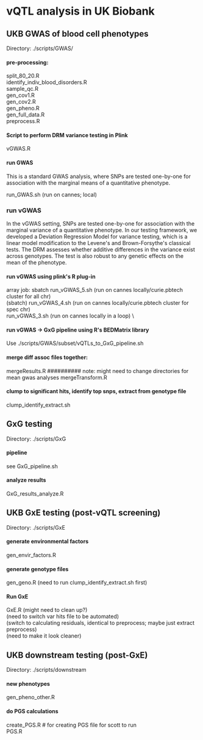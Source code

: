 # vQTL analysis in UK Biobank

## UKB GWAS of blood cell phenotypes
Directory: ./scripts/GWAS/


#### pre-processing:
split_80_20.R \
identify_indiv_blood_disorders.R \
sample_qc.R \
gen_cov1.R \
gen_cov2.R \
gen_pheno.R \
gen_full_data.R \
preprocess.R

#### Script to perform DRM variance testing in Plink
vGWAS.R

#### run GWAS
This is a standard GWAS analysis, where SNPs are tested one-by-one for association with the marginal means of a quantitative phenotype.

run_GWAS.sh (run on cannes; local)

### run vGWAS
In the vGWAS setting, SNPs are tested one-by-one for association with the marginal variance of a quantitative phenotype. In our testing framework, we developed a Deviation Regression Model for variance testing, which is a linear model modification to the  Levene's and Brown-Forsythe's classical tests. The DRM assesses whether additive differences in the variance exist across genotypes. The test is also robust to any genetic effects on the mean of the phenotype.

#### run vGWAS using plink's R plug-in
array job: sbatch run_vGWAS_5.sh <phenotype> (run on cannes locally/curie.pbtech cluster for all chr) \
(sbatch) run_vGWAS_4.sh <phenotype> <CHR> (run on cannes locally/curie.pbtech cluster for spec chr) \
run_vGWAS_3.sh <phenotype> (run on cannes locally in a loop) \

#### run vGWAS -> GxG pipeline using R's BEDMatrix library
Use ./scripts/GWAS/subset/vQTLs_to_GxG_pipeline.sh


#### merge diff assoc files together:
mergeResults.R ########## note: might need to change directories for mean gwas analyses
mergeTransform.R

#### clump to significant hits, identify top snps, extract from genotype file
clump_identify_extract.sh



## GxG testing
Directory: ./scripts/GxG

#### pipeline
see GxG_pipeline.sh

#### analyze results
GxG_results_analyze.R




## UKB GxE testing (post-vQTL screening)
Directory: ./scripts/GxE


#### generate environmental factors
gen_envir_factors.R

#### generate genotype files
gen_geno.R (need to run clump_identify_extract.sh first)

#### Run GxE
GxE.R (might need to clean up?) \
(need to switch var hits file to be automated) \
(switch to calculating residuals, identical to preprocess; maybe just extract preprocess) \
(need to make it look cleaner)


## UKB downstream testing (post-GxE)
Directory: ./scripts/downstream

#### new phenotypes
gen_pheno_other.R

#### do PGS calculations
create_PGS.R # for creating PGS file for scott to run \
PGS.R


